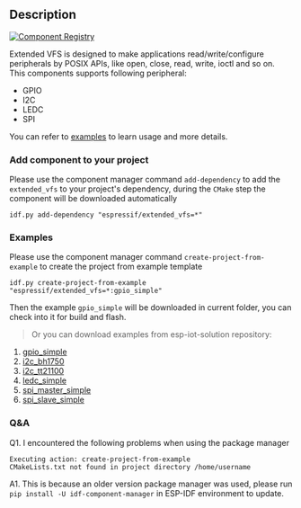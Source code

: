 ## Description

[![Component Registry](https://components.espressif.com/components/espressif/extended_vfs/badge.svg)](https://components.espressif.com/components/espressif/extended_vfs)

Extended VFS is designed to make applications read/write/configure peripherals by POSIX APIs, like open, close, read, write, ioctl and so on. This components supports following peripheral:

* GPIO
* I2C
* LEDC
* SPI

You can refer to [examples](https://github.com/espressif/esp-iot-solution/tree/master/examples/extended_vfs) to learn usage and more details.

### Add component to your project

Please use the component manager command `add-dependency` to add the `extended_vfs` to your project's dependency, during the `CMake` step the component will be downloaded automatically

```
idf.py add-dependency "espressif/extended_vfs=*"
```

### Examples

Please use the component manager command `create-project-from-example` to create the project from example template

```
idf.py create-project-from-example "espressif/extended_vfs=*:gpio_simple"
```

Then the example `gpio_simple` will be downloaded in current folder, you can check into it for build and flash.

> Or you can download examples from esp-iot-solution repository:
1. [gpio_simple](https://github.com/espressif/esp-iot-solution/tree/master/examples/extended_vfs/gpio/gpio_simple)
2. [i2c_bh1750](https://github.com/espressif/esp-iot-solution/tree/master/examples/extended_vfs/i2c/i2c_bh1750)
3. [i2c_tt21100](https://github.com/espressif/esp-iot-solution/tree/master/examples/extended_vfs/i2c/i2c_tt21100)
4. [ledc_simple](https://github.com/espressif/esp-iot-solution/tree/master/examples/extended_vfs/ledc/ledc_simple)
5. [spi_master_simple](https://github.com/espressif/esp-iot-solution/tree/master/examples/extended_vfs/spi/spi_master_simple)
6. [spi_slave_simple](https://github.com/espressif/esp-iot-solution/tree/master/examples/extended_vfs/spi/spi_slave_simple)

### Q&A

Q1. I encountered the following problems when using the package manager

```
Executing action: create-project-from-example
CMakeLists.txt not found in project directory /home/username
```

A1. This is because an older version package manager was used, please run `pip install -U idf-component-manager` in ESP-IDF environment to update.

